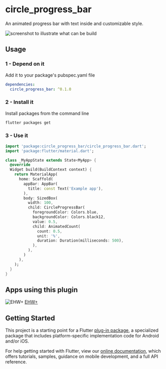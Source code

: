 # circle_progress_bar

An animated progress bar with text inside and customizable style.

![screenshot to illustrate what can be build](https://user-images.githubusercontent.com/13302336/152804173-ac451d35-e5fb-419f-8497-f176bdfe4058.jpeg)

## Usage

### 1 - Depend on it

Add it to your package's pubspec.yaml file

```yml
dependencies:
  circle_progress_bar: ^0.1.0
```


### 2 - Install it

Install packages from the command line

```sh
flutter packages get
```

### 3 - Use it

```dart
import 'package:circle_progress_bar/circle_progress_bar.dart';
import 'package:flutter/material.dart';

class _MyAppState extends State<MyApp> {
  @override
  Widget build(BuildContext context) {
    return MaterialApp(
      home: Scaffold(
        appBar: AppBar(
          title: const Text('Example app'),
        ),
        body: SizedBox(
          width: 100,
          child: CircleProgressBar(
            foregroundColor: Colors.blue,
            backgroundColor: Colors.black12,
            value: 0.5,
            child: AnimatedCount(
              count: 0.5,
              unit: '%',
              duration: Duration(milliseconds: 500),
            ),
          ),
        )
      ),
    );
  }
}
```

## Apps using this plugin

![EHW+](https://play-lh.googleusercontent.com/TDPCEwTmGEootK5VnPLu94AZ4Ks4-eTa_sg9IoLqWOk_aBr-OxjkfKe2s0OkvLgWKNc_=w220-rw)
[EHW+](https://ehwplus.web.app)

## Getting Started

This project is a starting point for a Flutter
[plug-in package](https://flutter.dev/developing-packages/),
a specialized package that includes platform-specific implementation code for
Android and/or iOS.

For help getting started with Flutter, view our
[online documentation](https://flutter.dev/docs), which offers tutorials,
samples, guidance on mobile development, and a full API reference.

